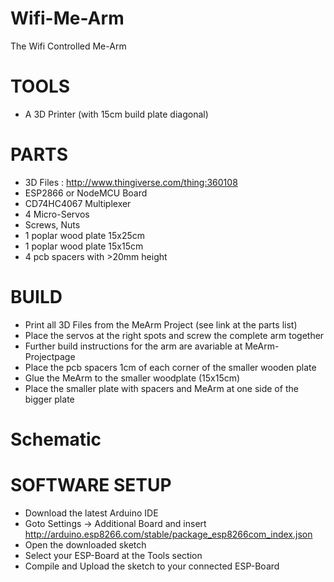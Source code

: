 # Wifi-Me-Arm
The Wifi Controlled Me-Arm

# TOOLS
* A 3D Printer (with 15cm build plate diagonal)

# PARTS
* 3D Files : http://www.thingiverse.com/thing:360108
* ESP2866 or NodeMCU Board
* CD74HC4067 Multiplexer
* 4 Micro-Servos
* Screws, Nuts
* 1 poplar wood plate 15x25cm
* 1 poplar wood plate 15x15cm
* 4 pcb spacers with >20mm height

# BUILD
* Print all 3D Files from the MeArm Project (see link at the parts list)
* Place the servos at the right spots and screw the complete arm together
* Further build instructions for the arm are avariable at MeArm-Projectpage
* Place the pcb spacers 1cm of each corner of the smaller wooden plate
* Glue the MeArm to the smaller woodplate (15x15cm)
* Place the smaller plate with spacers and MeArm at one side of the bigger plate

# Schematic 

# SOFTWARE SETUP

* Download the latest Arduino IDE
* Goto Settings -> Additional Board and insert http://arduino.esp8266.com/stable/package_esp8266com_index.json
* Open the downloaded sketch
* Select your ESP-Board at the Tools section
* Compile and Upload the sketch to your connected ESP-Board


